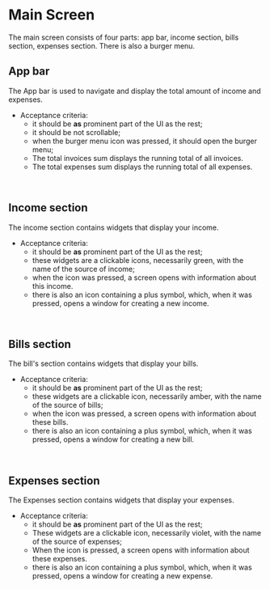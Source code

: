 # Main Screen 

The main screen consists of four parts: app bar, income section, bills<br>
section, expenses section. There is also a burger menu.<br>

## App bar

The App bar is used to navigate and display the total amount of income and<br>
expenses.<br>

- Acceptance criteria:
     - it should be **as** prominent part of the UI as the rest;
     - it should be not scrollable;
     - when the burger menu icon was pressed, it should open the burger menu;
     - The total invoices sum displays the running total of all invoices.
     - The total expenses sum displays the running total of all expenses.
<br>

## Income section

The income section contains widgets that display your income.<br>

- Acceptance criteria:
     - it should be **as** prominent part of the UI as the rest;
     - these widgets are a clickable icons, necessarily green, with the name of the source of income;
     - when the icon was pressed, a screen opens with information about this income.
     - there is also an icon containing a plus symbol, which, when it was pressed, opens a window for creating a new income.
<br>


## Bills section

The bill's section contains widgets that display your bills.<br>

- Acceptance criteria:
     - it should be **as** prominent part of the UI as the rest;
     - these widgets are a clickable icon, necessarily amber, with the name of the source of bills;
     - when the icon was pressed, a screen opens with information about these bills.
     - there is also an icon containing a plus symbol, which, when it was pressed, opens a window for creating a new bill.
<br>

## Expenses section

The Expenses section contains widgets that display your expenses.<br>

- Acceptance criteria:
     - it should be **as** prominent part of the UI as the rest;
     - These widgets are a clickable icon, necessarily violet, with the name of the source of expenses;
     - When the icon is pressed, a screen opens with information about these expenses.
     - there is also an icon containing a plus symbol, which, when it was pressed, opens a window for creating a new expense.
<br>
